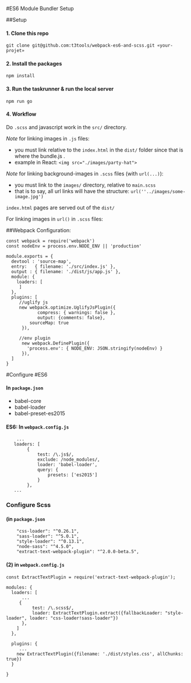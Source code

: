 #ES6 Module Bundler Setup

##Setup 

#### 1. Clone this repo
```
git clone git@github.com:t3tools/webpack-es6-and-scss.git «your-projet»
```

#### 2. Install the packages
```
npm install
```

#### 3. Run the taskrunner & run the local server
```
npm run go
```

#### 4. Workflow
Do `.scss` and javascript work in the `src/` directory. 

*Note* for linking images in `.js` files:
- you must link relative to the `index.html` in the `dist/` folder since that is where the bundle.js .
- example in React: `<img src="./images/party-hat">`

*Note* for linking background-images in `.scss` files (with `url(...)`):
- you must link to the `images/` directory, relative to `main.scss`
- that is to say, all url links will have the structure: `url(''../images/some-image.jpg')`


`index.html` pages are served out of the `dist/`

For linking images in `url()` in `.scss` files:




##Webpack Configuration:
```
const webpack = require('webpack')
const nodeEnv = process.env.NODE_ENV || 'production'

module.exports = {
  devtool : 'source-map',
  entry:   { filename: './src/index.js' },
  output : { filename: './dist/js/app.js' },
  module: {
    loaders: [	    
	 ]
  },
  plugins: [
     //uglify js
     new webpack.optimize.UglifyJsPlugin({
			compress: { warnings: false }, 
			output: {comments: false},
         sourceMap: true
	  }),
	
     //env plugin
	  new webpack.DefinePlugin({
        'process.env': { NODE_ENV: JSON.stringify(nodeEnv) }
	  }),
  ]
}

```


#Configure #ES6
#### In `package.json`
- babel-core
- babel-loader
- babel-preset-es2015

#### ES6: In `webpack.config.js`
```
	...
   loaders: [
		{
			test: /\.js$/,
			exclude: /node_modules/,
			loader: 'babel-loader',
			query: {
				presets: ['es2015']
			}
		},
   ...
```


### Configure Scss
#### (in `package.json`
```
    "css-loader": "^0.26.1",
    "sass-loader": "^5.0.1",
    "style-loader": "^0.13.1",
    "node-sass": "^4.5.0",
    "extract-text-webpack-plugin": "^2.0.0-beta.5",
```

#### (2) in `webpack.config.js`
```
const ExtractTextPlugin = require('extract-text-webpack-plugin');

modules: {
  loaders: [
	  ...
     {
		  test: /\.scss$/,
		  loader: ExtractTextPlugin.extract({fallbackLoader: "style-loader", loader: "css-loader!sass-loader"})		 
	  },
	]
  },

  plugins: {
	 ...
    new ExtractTextPlugin({filename: './dist/styles.css', allChunks: true})
  }

}
  
```
